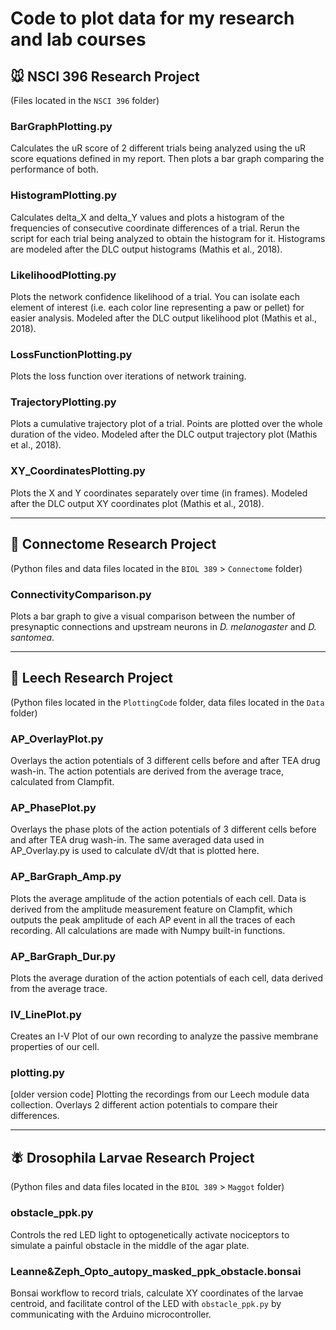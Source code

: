 # Code to plot data for my research and lab courses

## 🐭 NSCI 396 Research Project
(Files located in the `NSCI 396` folder)

### BarGraphPlotting.py
Calculates the uR score of 2 different trials being analyzed using the uR score equations defined in my report. Then plots a bar graph comparing the performance of both.

### HistogramPlotting.py
Calculates delta_X and delta_Y values and plots a histogram of the frequencies of consecutive coordinate differences of a trial. Rerun the script for each trial being analyzed to obtain the histogram for it. Histograms are modeled after the DLC output histograms (Mathis et al., 2018).

### LikelihoodPlotting.py
Plots the network confidence likelihood of a trial. You can isolate each element of interest (i.e. each color line representing a paw or pellet) for easier analysis. Modeled after the DLC output likelihood plot (Mathis et al., 2018).

### LossFunctionPlotting.py
Plots the loss function over iterations of network training.

### TrajectoryPlotting.py
Plots a cumulative trajectory plot of a trial. Points are plotted over the whole duration of the video. Modeled after the DLC output trajectory plot (Mathis et al., 2018).

### XY_CoordinatesPlotting.py
Plots the X and Y coordinates separately over time (in frames). Modeled after the DLC output XY coordinates plot (Mathis et al., 2018).

_________________________________________

## 🧠  Connectome Research Project
(Python files and data files located in the `BIOL 389` > `Connectome` folder)

### ConnectivityComparison.py
Plots a bar graph to give a visual comparison between the number of presynaptic connections and upstream neurons in *D. melanogaster* and *D. santomea*.

_________________________________________

## 🔬 Leech Research Project
(Python files located in the `PlottingCode` folder, data files located in the `Data` folder)

### AP_OverlayPlot.py
Overlays the action potentials of 3 different cells before and after TEA drug wash-in. The action potentials are derived from the average trace, calculated from Clampfit.

### AP_PhasePlot.py
Overlays the phase plots of the action potentials of 3 different cells before and after TEA drug wash-in. The same averaged data used in AP_Overlay.py is used to calculate dV/dt that is plotted here.

### AP_BarGraph_Amp.py
Plots the average amplitude of the action potentials of each cell. Data is derived from the amplitude measurement feature on Clampfit, which outputs the peak amplitude of each AP event in all the traces of each recording. All calculations are made with Numpy built-in functions.

### AP_BarGraph_Dur.py
Plots the average duration of the action potentials of each cell, data derived from the average trace.

### IV_LinePlot.py
Creates an I-V Plot of our own recording to analyze the passive membrane properties of our cell.

### plotting.py
[older version code] Plotting the recordings from our Leech module data collection.
Overlays 2 different action potentials to compare their differences.

_________________________________________

## 🪰  Drosophila Larvae Research Project
(Python files and data files located in the `BIOL 389` > `Maggot` folder)

### obstacle_ppk.py
Controls the red LED light to optogenetically activate nociceptors to simulate a painful obstacle in the middle of the agar plate.

### Leanne&Zeph_Opto_autopy_masked_ppk_obstacle.bonsai
Bonsai workflow to record trials, calculate XY coordinates of the larvae centroid, and facilitate control of the LED with `obstacle_ppk.py` by communicating with the Arduino microcontroller.
